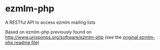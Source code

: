 # ezmlm-php
A RESTful API to access ezmlm mailing lists

Based on ezmlm-php previously found on http://www.unixpimps.org/software/ezmlm-php
(see the [original ezmlm-php readme file](README))